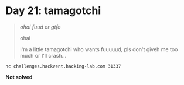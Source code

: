 Day 21: tamagotchi
==================
> *ohai fuud or gtfo*
> 
> ohai
> 
> I'm a little tamagotchi who wants fuuuuud, pls don't giveh me too much or I'll crash...

```
nc challenges.hackvent.hacking-lab.com 31337
```

**Not solved**
